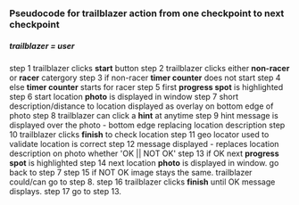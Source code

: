 ### Pseudocode for trailblazer action from one checkpoint to next checkpoint

##### trailblazer = user

step 1 trailblazer clicks **start** button
step 2 trailblazer clicks either **non-racer** or **racer** catergory
step 3 if non-racer **timer counter** does not start
step 4 else **timer counter** starts for racer
step 5  first **progress spot** is highlighted
step 6  start location **photo** is displayed in window
step 7  short description/distance to location displayed as overlay on bottom edge of photo
step 8  trailblazer can click a **hint** at anytime
step 9  hint message is displayed over the photo - bottom edge replacing location description
step 10  trailblazer clicks **finish** to check location
step 11  geo locator used to validate location is correct
step 12  message displayed - replaces location description on photo whether 'OK || NOT OK'
step 13  if OK next **progress spot** is highlighted
step 14  next location **photo** is displayed in window. go back to step 7
step 15  if NOT OK image stays the same. trailblazer could/can go to step 8.
step 16  trailblazer clicks **finish** until OK message displays.
step 17 go to step 13.



